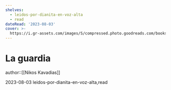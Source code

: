 ```yaml
---
shelves:
  - leidos-por-dianita-en-voz-alta
  - read
dateRead: '2023-08-03'
cover: >-
  https://i.gr-assets.com/images/S/compressed.photo.goodreads.com/books/1607851099l/56266395._SX318_.jpg
---
```

# La guardia

author::[[Nikos Kavadias]]

2023-08-03
leidos-por-dianita-en-voz-alta,read